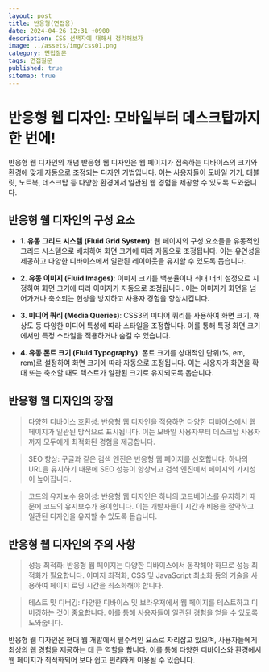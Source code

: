 ```yaml
---
layout: post
title: 반응형(면접용)
date: 2024-04-26 12:31 +0900
description: CSS 선택자에 대해서 정리해보자 
image: ../assets/img/css01.png
category: 면접질문
tags: 면접질문
published: true
sitemap: true
---
```



# 반응형 웹 디자인: 모바일부터 데스크탑까지 한 번에!
반응형 웹 디자인의 개념
반응형 웹 디자인은 웹 페이지가 접속하는 디바이스의 크기와 환경에 맞게 자동으로 조정되는 디자인 기법입니다. 이는 사용자들이 모바일 기기, 태블릿, 노트북, 데스크탑 등 다양한 환경에서 일관된 웹 경험을 제공할 수 있도록 도와줍니다.

## 반응형 웹 디자인의 구성 요소
- **1. 유동 그리드 시스템 (Fluid Grid System)**: 웹 페이지의 구성 요소들을 유동적인 그리드 시스템으로 배치하여 화면 크기에 따라 자동으로 조정됩니다. 이는 유연성을 제공하고 다양한 디바이스에서 일관된 레이아웃을 유지할 수 있도록 돕습니다.

- **2. 유동 이미지 (Fluid Images)**: 이미지 크기를 백분율이나 최대 너비 설정으로 지정하여 화면 크기에 따라 이미지가 자동으로 조정됩니다. 이는 이미지가 화면을 넘어가거나 축소되는 현상을 방지하고 사용자 경험을 향상시킵니다.

- **3. 미디어 쿼리 (Media Queries)**: CSS3의 미디어 쿼리를 사용하여 화면 크기, 해상도 등 다양한 미디어 특성에 따라 스타일을 조정합니다. 이를 통해 특정 화면 크기에서만 특정 스타일을 적용하거나 숨길 수 있습니다.

- **4. 유동 폰트 크기 (Fluid Typography)**: 폰트 크기를 상대적인 단위(%, em, rem)로 설정하여 화면 크기에 따라 자동으로 조정됩니다. 이는 사용자가 화면을 확대 또는 축소할 때도 텍스트가 일관된 크기로 유지되도록 돕습니다.

## 반응형 웹 디자인의 장점
> 다양한 디바이스 호환성: 반응형 웹 디자인을 적용하면 다양한 디바이스에서 웹 페이지가 일관된 방식으로 표시됩니다. 이는 모바일 사용자부터 데스크탑 사용자까지 모두에게 최적화된 경험을 제공합니다.

> SEO 향상: 구글과 같은 검색 엔진은 반응형 웹 페이지를 선호합니다. 하나의 URL을 유지하기 때문에 SEO 성능이 향상되고 검색 엔진에서 페이지의 가시성이 높아집니다.

> 코드의 유지보수 용이성: 반응형 웹 디자인은 하나의 코드베이스를 유지하기 때문에 코드의 유지보수가 용이합니다. 이는 개발자들이 시간과 비용을 절약하고 일관된 디자인을 유지할 수 있도록 돕습니다.

## 반응형 웹 디자인의 주의 사항
> 성능 최적화: 반응형 웹 페이지는 다양한 디바이스에서 동작해야 하므로 성능 최적화가 필요합니다. 이미지 최적화, CSS 및 JavaScript 최소화 등의 기술을 사용하여 페이지 로딩 시간을 최소화해야 합니다.

> 테스트 및 디버깅: 다양한 디바이스 및 브라우저에서 웹 페이지를 테스트하고 디버깅하는 것이 중요합니다. 이를 통해 사용자들이 일관된 경험을 얻을 수 있도록 도와줍니다.

반응형 웹 디자인은 현대 웹 개발에서 필수적인 요소로 자리잡고 있으며, 사용자들에게 최상의 웹 경험을 제공하는 데 큰 역할을 합니다. 이를 통해 다양한 디바이스와 환경에서 웹 페이지가 최적화되어 보다 쉽고 편리하게 이용될 수 있습니다.

